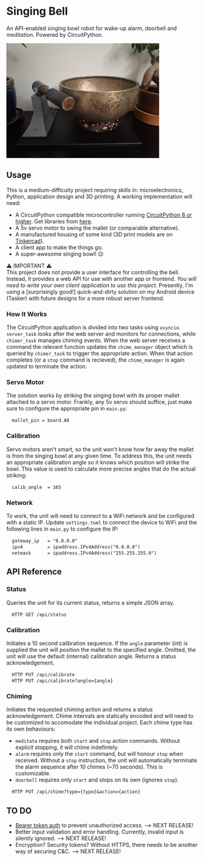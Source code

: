 # Singing Bell

An API-enabled singing bowl robot for wake-up alarm, doorbell and meditation. Powered by CircuitPython.

<img alt="Singing Bell Demo" src="/img/singing-bell-a.jpg" width="400">

## Usage
This is a medium-difficulty project requiring skills in: microelectronics, Python, application design and 3D printing. A working implementation will need:

- A CircuitPython compatible microcontroller running [CircuitPython 8 or higher](https://circuitpython.org/). Get libraries from [here](https://github.com/adafruit/circuitpython).
- A 5v servo motor to swing the mallet (or comparable alternative).
- A manufactured housing of some kind (3D print models are on [Tinkercad](https://www.tinkercad.com/things/ihloFZPHmth?sharecode=iWwOf8UDUHXrbG2nKjJkbB91yBh4DRdOCrIBXainu0E)).
- A client app to make the things go.
- A super-awesome singing bowl! 😉

⚠️ IMPORTANT ⚠️  
This project does not provide a user interface for controlling the bell. Instead, it provides a web API for use with another app or frontend. *You will need to write your own client application to use this project.* Presently, I'm using a [surprisingly good!] quick-and-dirty solution on my Android device (Tasker) with future designs for a more robust server frontend.

### How It Works
The CircuitPython application is divided into two tasks using `asyncio`. `server_task` looks after the web server and monitors for connections, while `chimer_task` manages chiming events. When the web server receives a command the relevant function updates the `chime_manager` object which is queried by `chimer_task` to trigger the appropriate action. When that action completes (or a `stop` command is recieved), the `chime_manager` is again updated to terminate the action.

### Servo Motor
The solution works by striking the singing bowl with its proper mallet attached to a servo motor. Frankly, any 5v servo should suffice, just make sure to configure the appropriate pin in `main.py`:

```
  mallet_pin = board.A0
```

### Calibration
Servo motors aren't smart, so the unit won't know how far away the mallet is from the singing bowl at any given time. To address this, the unit needs an appropriate calibration angle so it knows which position will strike the bowl. This value is used to calculate more precise angles that do the actual striking:

```
  calib_angle  = 165
```

### Network
To work, the unit will need to connect to a WiFi network and be configured with a static IP. Update `settings.toml` to connect the device to WiFi and the following lines in `main.py` to configure the IP:

```
  gateway_ip   = "0.0.0.0"
  ipv4         = ipaddress.IPv4Address("0.0.0.0")
  netmask      = ipaddress.IPv4Address("255.255.255.0")
```
## API Reference

### Status
Queries the unit for its current status, returns a simple JSON array.

```
  HTTP GET /api/status
```

### Calibration
Initiates a 10 second calibration sequence. If the `angle` parameter (int) is supplied the unit will position the mallet to the specified angle. Omitted, the unit will use the default (internal) calibration angle. Returns a status acknowledgement.

```
  HTTP PUT /api/calibrate
  HTTP PUT /api/calibrate?angle={angle}
```

### Chiming
Initiates the requested chiming action and returns a status acknowledgement. Chime intervals are statically encoded and will need to be customized to accomodate the individual project. Each chime type has its own behaviours:

- `meditate` requires both `start` and `stop` action commands. Without explicit stopping, it will chime indefintely.
- `alarm` requires only the `start` command, but will honour `stop` when received. Without a `stop` instruction, the unit will automatically terminate the alarm sequence after 10 chimes (~70 seconds). This is customizable.
- `doorbell` requires only `start` and stops on its own (ignores `stop`). 

```
  HTTP PUT /api/chime?type={type}&action={action}
```

## TO DO

- [Bearer token auth](https://docs.circuitpython.org/projects/httpserver/en/latest/examples.html#authentication) to prevent unauthorized access. --> NEXT RELEASE!
- Better input validation and error handling. Currently, invalid input is silently ignored. --> NEXT RELEASE!
- Encryption? Security tokens? Without HTTPS, there needs to be another way of securing C&C. --> NEXT RELEASE!
